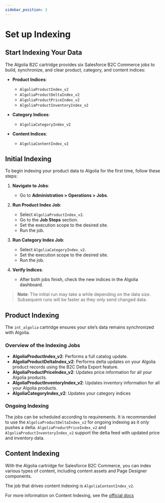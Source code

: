 ```yaml
---
sidebar_position: 3
---
```


# Set up Indexing

## Start Indexing Your Data

The Algolia B2C cartridge provides six Salesforce B2C Commerce jobs to build, synchronize, and clear product, category, and content indices:

- **Product Indices**:
  - `AlgoliaProductIndex_v2`
  - `AlgoliaProductDeltaIndex_v2`
  - `AlgoliaProductPriceIndex_v2`
  - `AlgoliaProductInventoryIndex_v2`

- **Category Indices**:
  - `AlgoliaCategoryIndex_v2`

- **Content Indices**:
  - `AlgoliaContentIndex_v2`

## Initial Indexing

To begin indexing your product data to Algolia for the first time, follow these steps:

1. **Navigate to Jobs**:
   - Go to **Administration > Operations > Jobs**.

2. **Run Product Index Job**:
   - Select `AlgoliaProductIndex_v2`.
   - Go to the **Job Steps** section.
   - Set the execution scope to the desired site.
   - Run the job.

3. **Run Category Index Job**:
   - Select `AlgoliaCategoryIndex_v2`.
   - Set the execution scope to the desired site.
   - Run the job.

4. **Verify Indices**:
   - After both jobs finish, check the new indices in the Algolia dashboard.

> **Note**: The initial run may take a while depending on the data size. Subsequent runs will be faster as they only send changed data.

## Product Indexing

The `int_algolia` cartridge ensures your site’s data remains synchronized with Algolia.

### Overview of the Indexing Jobs

- **AlgoliaProductIndex_v2**: Performs a full catalog update.
- **AlgoliaProductDeltaIndex_v2**: Performs delta updates on your Algolia product records using the B2C Delta Export feature.
- **AlgoliaProductPriceIndex_v2**: Updates price information for all your Algolia products.
- **AlgoliaProductInventoryIndex_v2**: Updates inventory information for all your Algolia products.
- **AlgoliaCategoryIndex_v2**: Updates your category indices

### Ongoing Indexing

The jobs can be scheduled according to requirements. It is recommended to use the `AlgoliaProductDeltaIndex_v2` for ongoing indexing as it only pushes a delta. `AlgoliaProductPriceIndex_v2` and `AlgoliaProductInventoryIndex_v2` support the delta feed with updated price and inventory data.

## Content Indexing

With the Algolia cartridge for Salesforce B2C Commerce, you can index various types of content, including content assets and Page Designer components.

The job that drives content indexing is `AlgoliaContentIndex_v2`.

For more information on Content Indexing, see the [official docs](https://www.algolia.com/doc/integration/salesforce-commerce-cloud-b2c/indexing/content-indexing/fundamentals/?client=javascript)